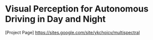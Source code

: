 
# Visual Perception for Autonomous Driving in Day and Night

[Project Page] https://sites.google.com/site/ykchoicv/multispectral
